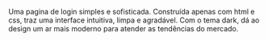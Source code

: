 Uma pagina de login  simples e sofisticada. Construída apenas com html e css, traz uma interface intuitiva, limpa e agradável. Com o tema dark, dá ao design um ar mais moderno para atender as tendências do mercado.
